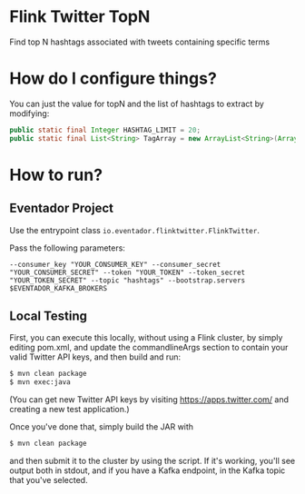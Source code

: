 # Flink Twitter TopN
Find top N hashtags associated with tweets containing specific terms

# How do I configure things?
You can just the value for topN and the list of hashtags to extract by modifying:
```java
public static final Integer HASHTAG_LIMIT = 20;
public static final List<String> TagArray = new ArrayList<String>(Arrays.asList("NASA", "Discovery", "Interstellar"));
```

# How to run?

## Eventador Project
Use the entrypoint class ```io.eventador.flinktwitter.FlinkTwitter```.

Pass the following parameters:

```
--consumer_key "YOUR_CONSUMER_KEY" --consumer_secret "YOUR_CONSUMER_SECRET" --token "YOUR_TOKEN" --token_secret "YOUR_TOKEN_SECRET" --topic "hashtags" --bootstrap.servers $EVENTADOR_KAFKA_BROKERS
```

## Local Testing
First, you can execute this locally, without using a Flink cluster, by simply
editing pom.xml, and update the commandlineArgs section to contain your valid
Twitter API keys, and then build and run:

```bash
$ mvn clean package
$ mvn exec:java
```

(You can get new Twitter API keys by visiting https://apps.twitter.com/
and creating a new test application.)

Once you've done that, simply build the JAR with

```bash
$ mvn clean package
```

and then submit it to the cluster by using the script.  If it's working, you'll see output
both in stdout, and if you have a Kafka endpoint, in the Kafka topic that you've selected.
